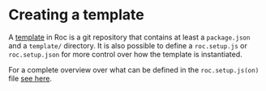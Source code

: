 # Creating a template

A [template](https://github.com/rocjs/roc/blob/master/docs/Templates.md) in Roc is a git repository that contains at least a `package.json` and a `template/` directory. It is also possible to define a `roc.setup.js` or `roc.setup.json` for more control over how the template is instantiated.

For a complete overview over what can be defined in the `roc.setup.js(on)` file [see here](https://github.com/rocjs/roc/blob/master/docs/Templates.md#structure). 
